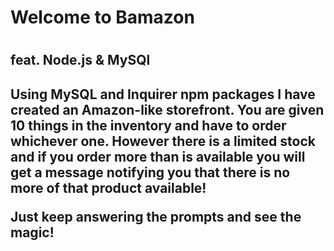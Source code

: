 <h1>Welcome to Bamazon<h1>

<h2>feat. Node.js & MySQl<h2>

Using MySQL and Inquirer npm packages I have created an Amazon-like storefront. You are given 10 things in the inventory and have to order whichever one. However there is a limited stock and if you order more than is available you will get a message notifying you that there is no more of that product available!

Just keep answering the prompts and see the magic!
